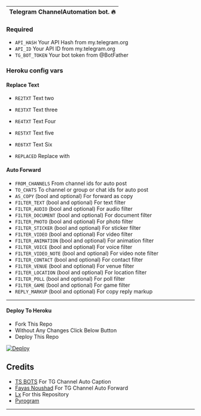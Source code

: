 | Telegram ChannelAutomation bot. 🔥
|----

### Required

- `API_HASH` Your API Hash from my.telegram.org
- `API_ID` Your API ID from my.telegram.org
- `TG_BOT_TOKEN` Your bot token from @BotFather

### Heroku config vars

#### Replace Text
- `RE2TXT` Text two
- `RE3TXT` Text three
- `RE4TXT` Text Four
- `RE5TXT` Text five
- `RE6TXT` Text Six

- `REPLACED` Replace with
#### Auto Forward
- `FROM_CHANNELS` From channel ids for auto post
- `TO_CHATS` To channel or group or chat ids for auto post
- `AS_COPY` (bool and optional) For forward as copy
- `FILTER_TEXT` (bool and optional) For text filter
- `FILTER_AUDIO` (bool and optional) For audio filter
- `FILTER_DOCUMENT` (bool and optional) For document filter
- `FILTER_PHOTO` (bool and optional) For photo filter
- `FILTER_STICKER` (bool and optional) For sticker filter
- `FILTER_VIDEO` (bool and optional) For video filter
- `FILTER_ANIMATION` (bool and optional) For animation filter
- `FILTER_VOICE` (bool and optional) For voice filter
- `FILTER_VIDEO_NOTE` (bool and optional) For video note filter
- `FILTER_CONTACT` (bool and optional) For contact filter
- `FILTER_VENUE` (bool and optional) For venue filter
- `FILTER_LOCATION` (bool and optional) For location filter
- `FILTER_POLL` (bool and optional) For poll filter
- `FILTER_GAME` (bool and optional) For game filter
- `REPLY_MARKUP` (bool and optional) For copy reply markup

---
#### Deploy To Heroku
- Fork This Repo
- Without Any Changes Click Below Button 
- Deploy This Repo

[![Deploy](https://www.herokucdn.com/deploy/button.svg)](https://heroku.com/deploy=https://github.com/lx575/TG-Text-Replacer-Bot)
<br>

## Credits
- [ TS BOTS](https://github.com/Ts-Bots) For TG Channel Auto Caption
- [Fayas Noushad](https://github.com/FayasNoushad) For TG Channel Auto Forward
- [Lx](https://github.com/lx575) For this Repository
- [Pyrogram](https://github.com/pyrogram/pyrogram)

---
